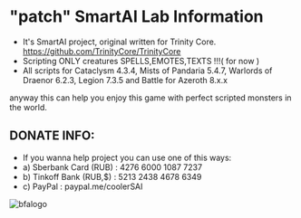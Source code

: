 # "patch" SmartAI Lab Information

- It's SmartAI project, original written for Trinity Core. https://github.com/TrinityCore/TrinityCore
- Scripting ONLY creatures SPELLS,EMOTES,TEXTS !!!( for now )
- All scripts for Cataclysm 4.3.4, Mists of Pandaria 5.4.7, Warlords of Draenor 6.2.3, Legion 7.3.5 and Battle for Azeroth 8.x.x

anyway this can help you enjoy this game with perfect scripted monsters in the world. 

## DONATE INFO:
- If you wanna help project you can use one of this ways:
- a) Sberbank Card (RUB) : 4276 6000 1087 7237
- b) Tinkoff Bank (RUB,$) : 5213 2438 4678 6349
- c) PayPal : paypal.me/coolerSAI

![bfalogo](https://cdn1.radikalno.ru/uploads/2019/6/3/68a1d7b2bc19225aa3f7f4c204911476-full.jpg)

